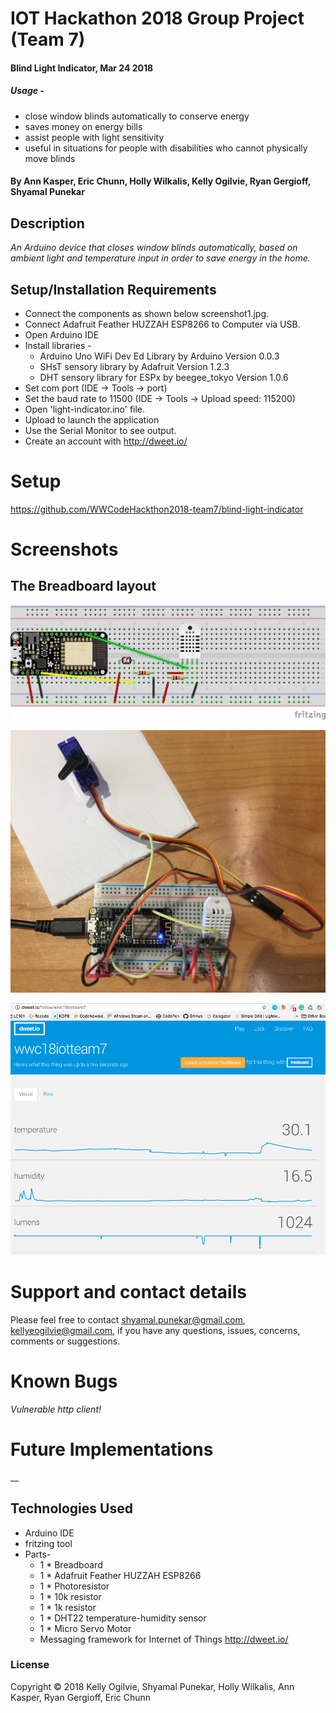 # IOT Hackathon 2018 Group Project (Team 7)

#### Blind Light Indicator, Mar 24 2018

##### Usage -

* close window blinds automatically to conserve energy
* saves money on energy bills
* assist people with light sensitivity
* useful in situations for people with disabilities who cannot physically move blinds


#### By Ann Kasper, Eric Chunn, Holly Wilkalis, Kelly Ogilvie, Ryan Gergioff, Shyamal Punekar

## Description

_An Arduino device that closes window blinds automatically, based on ambient light and temperature input in order to save energy in the home._

## Setup/Installation Requirements

* Connect the components as shown below screenshot1.jpg.
* Connect Adafruit Feather HUZZAH ESP8266 to Computer via USB.
* Open Arduino IDE
* Install libraries -
  * Arduino Uno WiFi Dev Ed Library by Arduino Version 0.0.3
  * SHsT sensory library by Adafruit Version 1.2.3
  * DHT sensory library for ESPx by beegee_tokyo Version 1.0.6
* Set com port (IDE -> Tools -> port)
* Set the baud rate to 11500 (IDE -> Tools -> Upload speed: 115200)
* Open 'light-indicator.ino' file.
* Upload to launch the application
* Use the Serial Monitor to see output.
* Create an account with http://dweet.io/


# Setup
  https://github.com/WWCodeHackthon2018-team7/blind-light-indicator

# Screenshots
## The Breadboard layout

![Schematic presentation](images/screenshot1.jpg)

![connections](images/screenshot2.jpg)

![Simple data sharing](images/screenshot3.png)

# Support and contact details

  Please feel free to contact shyamal.punekar@gmail.com, kellyeogilvie@gmail.com, if you have any questions, issues, concerns, comments or suggestions.

# Known Bugs
  _Vulnerable http client!_

# Future Implementations
  __

## Technologies Used

* Arduino IDE
* fritzing tool
* Parts-
  * 1 * Breadboard
  * 1 * Adafruit Feather HUZZAH ESP8266
  * 1 * Photoresistor
  * 1 * 10k resistor
  * 1 * 1k resistor
  * 1 * DHT22 temperature-humidity sensor
  * 1 * Micro Servo Motor
  * Messaging framework for Internet of Things http://dweet.io/


### License

Copyright &copy; 2018 Kelly Ogilvie, Shyamal Punekar, Holly Wilkalis, Ann Kasper, Ryan Gergioff, Eric Chunn